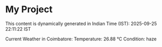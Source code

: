 # My Project

This content is dynamically generated in Indian Time (IST): 2025-09-25 22:11:22 IST


Current Weather in Coimbatore:
Temperature: 26.88 °C
Condition: haze
